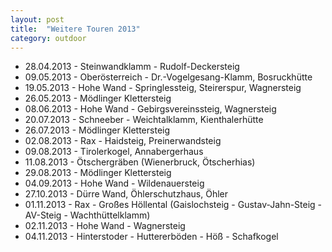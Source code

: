 ```yaml
---
layout: post
title:  "Weitere Touren 2013"
category: outdoor
---
```

* 28.04.2013 - Steinwandklamm - Rudolf-Deckersteig
* 09.05.2013 - Oberösterreich - Dr.-Vogelgesang-Klamm, Bosruckhütte
* 19.05.2013 - Hohe Wand - Springlessteig, Steirerspur, Wagnersteig
* 26.05.2013 - Mödlinger Klettersteig
* 08.06.2013 - Hohe Wand - Gebirgsvereinssteig, Wagnersteig
* 20.07.2013 - Schneeber - Weichtalklamm, Kienthalerhütte
* 26.07.2013 - Mödlinger Klettersteig
* 02.08.2013 - Rax - Haidsteig, Preinerwandsteig
* 09.08.2013 - Tirolerkogel, Annabergerhaus
* 11.08.2013 - Ötschergräben (Wienerbruck, Ötscherhias)
* 29.08.2013 - Mödlinger Klettersteig
* 04.09.2013 - Hohe Wand - Wildenauersteig
* 27.10.2013 - Dürre Wand, Öhlerschutzhaus, Öhler
* 01.11.2013 - Rax - Großes Höllental (Gaislochsteig - Gustav-Jahn-Steig - AV-Steig - Wachthüttelklamm)
* 02.11.2013 - Hohe Wand - Wagnersteig
* 04.11.2013 - Hinterstoder - Huttererböden - Höß - Schafkogel
